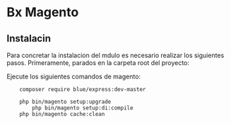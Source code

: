 # Bx Magento

## Instalacin

Para concretar la instalacion del mdulo es necesario realizar los siguientes pasos. Primeramente, parados en la carpeta root del proyecto:

 Ejecute los siguientes comandos de magento:
```
	composer require blue/express:dev-master
	
	php bin/magento setup:upgrade
        php bin/magento setup:di:compile
	php bin/magento cache:clean
```
